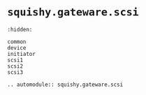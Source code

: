 # `squishy.gateware.scsi`

```{toctree}
:hidden:

common
device
initiator
scsi1
scsi2
scsi3
```

```{eval-rst}
.. automodule:: squishy.gateware.scsi

```
